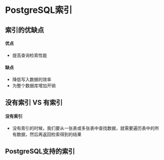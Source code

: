 # PostgreSQL索引


## 索引的优缺点
#### 优点
- 提高查询检索性能

#### 缺点
- 降低写入数据的效率
- 为整个数据库增加开销

## 没有索引 VS 有索引
#### 没有索引
- 没有索引的时候，我们要从一张表或多张表中查找数据，就需要遍历表中的所有数据，然后再返回检索得到的结果


## PostgreSQL支持的索引
